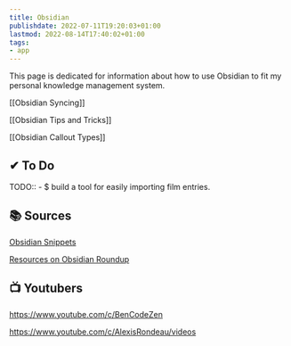 ```yaml
---
title: Obsidian
publishdate: 2022-07-11T19:20:03+01:00
lastmod: 2022-08-14T17:40:02+01:00
tags: 
- app
---
```










This page is dedicated for information about how to use Obsidian to fit my personal knowledge management system.





[[Obsidian Syncing]]

[[Obsidian Tips and Tricks]]

[[Obsidian Callout Types]]



## ✔ To Do 



TODO:: - $ build a tool for easily importing film entries.



## 📚 Sources 



[Obsidian Snippets](https://obsidian-snippets.pages.dev/)



[Resources on Obsidian Roundup](https://www.obsidianroundup.org/resources/)



## 📺 Youtubers 



https://www.youtube.com/c/BenCodeZen



https://www.youtube.com/c/AlexisRondeau/videos



